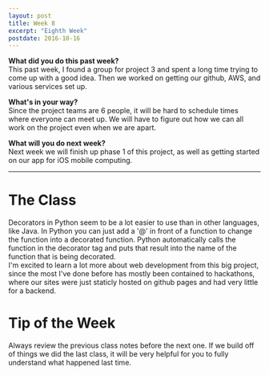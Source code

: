 ```yaml
---
layout: post
title: Week 8
excerpt: "Eighth Week"
postdate: 2016-10-16
---
```


**What did you do this past week?**  
This past week, I found a group for project 3 and spent a long time trying to come up with a good idea. Then we worked on getting our github, AWS, and various services set up.  

**What's in your way?**  
Since the project teams are 6 people, it will be hard to schedule times where everyone can meet up. We will have to figure out how we can all work on the project even when we are apart.

**What will you do next week?**  
Next week we will finish up phase 1 of this project, as well as getting started on our app for iOS mobile computing.

***

# The Class
Decorators in Python seem to be a lot easier to use than in other languages, like Java. In Python you can just add a '@<func>' in front of a function to change the function into a decorated function. Python automatically calls the function in the decorator tag and puts that result into the name of the function that is being decorated.  
I'm excited to learn a lot more about web development from this big project, since the most I've done before has mostly been contained to hackathons, where our sites were just staticly hosted on github pages and had very little for a backend.


# Tip of the Week  
Always review the previous class notes before the next one. If we build off of things we did the last class, it will be very helpful for you to fully understand what happened last time.
